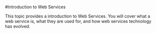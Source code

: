 #Introduction to Web Services

This topic provides a introduction to  Web Services. You will cover what a web service is, what they are used for, and how web services technology has evolved. 
